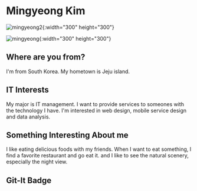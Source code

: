 # Mingyeong Kim 
![mingyeong2](https://user-images.githubusercontent.com/65681568/82521980-09ff1100-9b63-11ea-9f59-99a573b9e6c7.jpg){:width="300" height="300"}

![mingyeong](https://user-images.githubusercontent.com/65681568/82521971-04093000-9b63-11ea-90f7-4b524c23627c.jpg){:width="300" height="300"}


## Where are you from?
I'm from South Korea. My hometown is Jeju island.

## IT Interests
My major is IT management. 
I want to provide services to someones with the technology I have. 
I'm interested in web design, mobile service design and data analysis.

## Something Interesting About me
I like eating delicious foods with my friends. When I want to eat something, I find a favorite restaurant and go eat it. and I like to see the natural scenery, especially the night view.

## Git-It Badge
